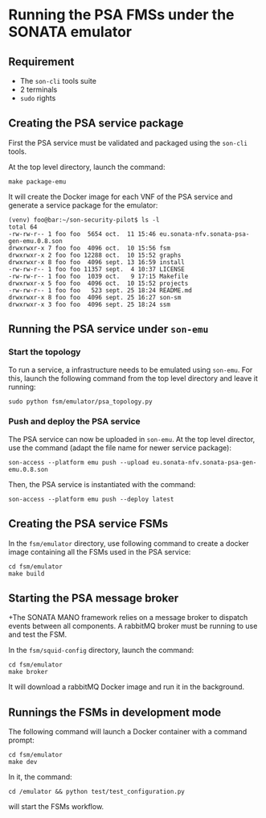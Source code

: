 # Running the PSA FMSs under the SONATA emulator

## Requirement

* The `son-cli` tools suite
* 2 terminals
* `sudo` rights


## Creating the PSA service package

First the PSA service must be validated and packaged using the `son-cli` tools.

At the top level directory, launch the command:
```
make package-emu
```

It will create the Docker image for each VNF of the PSA service and generate a service package for the emulator:
```
(venv) foo@bar:~/son-security-pilot$ ls -l
total 64
-rw-rw-r-- 1 foo foo  5654 oct.  11 15:46 eu.sonata-nfv.sonata-psa-gen-emu.0.8.son
drwxrwxr-x 7 foo foo  4096 oct.  10 15:56 fsm
drwxrwxr-x 2 foo foo 12288 oct.  10 15:52 graphs
drwxrwxr-x 8 foo foo  4096 sept. 13 16:59 install
-rw-rw-r-- 1 foo foo 11357 sept.  4 10:37 LICENSE
-rw-rw-r-- 1 foo foo  1039 oct.   9 17:15 Makefile
drwxrwxr-x 5 foo foo  4096 oct.  10 15:52 projects
-rw-rw-r-- 1 foo foo   523 sept. 25 18:24 README.md
drwxrwxr-x 8 foo foo  4096 sept. 25 16:27 son-sm
drwxrwxr-x 3 foo foo  4096 sept. 25 18:24 ssm
```


## Running the PSA service under `son-emu`

### Start the topology

To run a service, a infrastructure needs to be emulated using `son-emu`.
For this, launch the following command from the top level directory and leave it running:
```
sudo python fsm/emulator/psa_topology.py
```

### Push and deploy the PSA service

The PSA service can now be uploaded in `son-emu`.
At the top level director, use the command (adapt the file name for newer service package):
```
son-access --platform emu push --upload eu.sonata-nfv.sonata-psa-gen-emu.0.8.son
```

Then, the PSA service is instantiated with the command:
```
son-access --platform emu push --deploy latest
```


## Creating the PSA service FSMs

In the `fsm/emulator` directory, use following command to create a docker image containing all the FSMs used in the PSA service:
```
cd fsm/emulator
make build
```


## Starting the PSA message broker

+The SONATA MANO framework relies on a message broker to dispatch events between all components.
A rabbitMQ broker must be running to use and test the FSM.

In the `fsm/squid-config` directory, launch the command:
```
cd fsm/emulator
make broker
```
It will download a rabbitMQ Docker image and run it in the background.


## Runnings the FSMs in development mode


The following command will launch a Docker container with a command prompt:
```
cd fsm/emulator
make dev
```

In it, the command:
```
cd /emulator && python test/test_configuration.py
```
will start the FSMs workflow.
